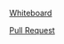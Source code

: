 [Whiteboard](https://docs.google.com/spreadsheets/d/1z_k0Rjyt_HjW5pCJxfUWFLqTcVYgQmN9upHOZaPCPow/edit?usp=sharing)

[Pull Request]()